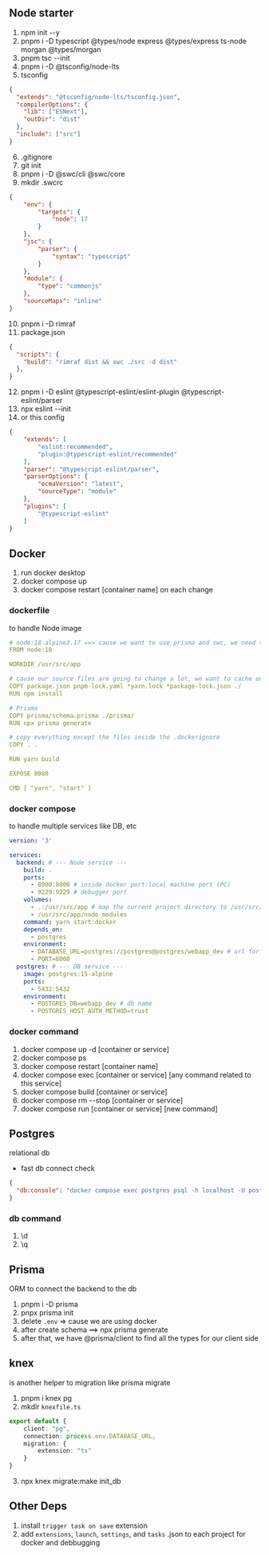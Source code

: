 
## Node starter
1. npm init --y
2. pnpm i -D typescript @types/node express @types/express ts-node morgan @types/morgan <!-- morgan => log -->
3. pnpm tsc --init
4. pnpm i -D @tsconfig/node-lts <!-- tsconfig bases => github -->
5. tsconfig
```json
{
  "extends": "@tsconfig/node-lts/tsconfig.json",
  "compilerOptions": {
    "lib": ["ESNext"],
    "outDir": "dist"
  },
  "include": ["src"]
}
```
6. .gitignore
7. git init
8. pnpm i -D @swc/cli @swc/core <!-- Babel alternative (https://swc.rs/) -->
9. mkdir .swcrc
```json
{
    "env": {
        "targets": {
            "node": 17
        }
    },
    "jsc": {
        "parser": {
            "syntax": "typescript"
        }
    },
    "module": {
        "type": "commonjs"
    },
    "sourceMaps": "inline"
}
```
10. pnpm i -D rimraf <!-- rm -rf [file name] -->
11. package.json
```json
{
  "scripts": {
    "build": "rimraf dist && swc ./src -d dist"
  },
}
```
12. pnpm i -D eslint @typescript-eslint/eslint-plugin @typescript-eslint/parser <!-- ESLint -->
13. npx eslint --init
14. or this config
```json
{
    "extends": [
        "eslint:recommended",
        "plugin:@typescript-eslint/recommended"
    ],
    "parser": "@typescript-eslint/parser",
    "parserOptions": {
        "ecmaVersion": "latest",
        "sourceType": "module"
    },
    "plugins": [
        "@typescript-eslint"
    ]
}
```
## Docker
1. run docker desktop
2. docker compose up
3. docker compose restart [container name] on each change

### dockerfile
to handle Node image

```yml
# node:18-alpine3.17 ==> cause we want to use prisma and swc, we need to the full node image
FROM node:18

WORKDIR /usr/src/app

# cause our source files are going to change a lot, we want to cache our deps --- wildcard (*) for add the conditions if they exist
COPY package.json pnpm-lock.yaml *yarn.lock *package-lock.json ./
RUN npm install

# Prisma
COPY prisma/schema.prisma ./prisma/
RUN npx prisma generate

# copy everything except the files inside the .dockerignore
COPY . .

RUN yarn build

EXPOSE 8080

CMD [ "yarn", "start" ]
```

### docker compose
to handle multiple services like DB, etc

```yml
version: '3'

services:
  backend: # --- Node service ---
    build: .
    ports:
      - 8000:8000 # inside docker port:local machine port (PC)
      - 9229:9229 # debugger port
    volumes:
      - .:/usr/src/app # map the current project directory to /usr/src/app directory inside the docker
      - /usr/src/app/node_modules
    command: yarn start:docker
    depends_on:
      - postgres
    environment:
      - DATABASE_URL=postgres://postgres@postgres/webapp_dev # url for connect to db - @[service name]/[db name]
      - PORT=8000
  postgres: # --- DB service ---
    image: postgres:15-alpine
    ports:
      - 5432:5432
    environment:
      - POSTGRES_DB=webapp_dev # db name
      - POSTGRES_HOST_AUTH_METHOD=trust
```

### docker command
1. docker compose up -d [container or service] <!-- start our container in detach mode ==> means we can still use current terminal after running -->
2. docker compose ps <!-- show all container -->
3. docker compose restart [container name] <!-- to restart a specific container -->
4. docker compose exec [container or service] [any command related to this service]
5. docker compose build [container or service] <!-- rebuild our Dockerfile -->
6. docker compose rm --stop [container or service] <!-- stop our container -->
7. docker compose run [container or service] [new command] <!-- new command like 'yarn db:migrate' -->

## Postgres
relational db

- fast db connect check
```json
{
  "db:console": "docker compose exec postgres psql -h localhost -U postgres -d webapp_dev"
}
```

### db command
1. \d <!-- show all tables -->
2. \q <!-- exit -->

## Prisma
ORM to connect the backend to the db

1. pnpm i -D prisma
2. pnpx prisma init
3. delete `.env` => cause we are using docker
4. after create schema ==> npx prisma generate
5. after that, we have @prisma/client to find all the types for our client side

## knex
is another helper to migration like prisma migrate

1. pnpm i knex pg <!-- pg ==> postgres -->
2. mkdir `knexfile.ts`
```ts
export default {
    client: "pg",
    connection: process.env.DATABASE_URL,
    migration: {
        extension: "ts"
    }
}
```
3. npx knex migrate:make init_db

## Other Deps
1. install `trigger task on save` extension
2. add `extensions`, `launch`, `settings`, and `tasks` .json to each project for docker and debbugging